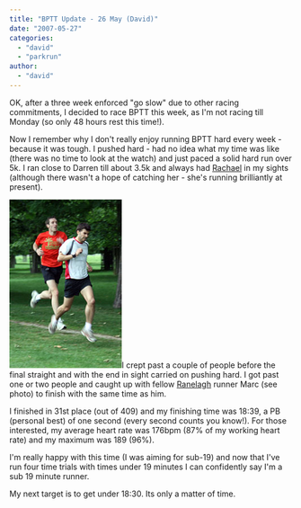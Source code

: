 ```yaml
---
title: "BPTT Update - 26 May (David)"
date: "2007-05-27"
categories: 
  - "david"
  - "parkrun"
author:
  - "david"
---
```


OK, after a three week enforced "go slow" due to other racing commitments, I decided to race BPTT this week, as I'm not racing till Monday (so only 48 hours rest this time!).

Now I remember why I don't really enjoy running BPTT hard every week - because it was tough. I pushed hard - had no idea what my time was like (there was no time to look at the watch) and just paced a solid hard run over 5k. I ran close to Darren till about 3.5k and always had [Rachael](http://fetcheveryone.com/userprofile.php?id=841) in my sights (although there wasn't a hope of catching her - she's running brilliantly at present).

![](/images/2007/bptt260507_226-cropped-s.jpg)I crept past a couple of people before the final straight and with the end in sight carried on pushing hard. I got past one or two people and caught up with fellow [Ranelagh](http://www.ranelagh-harriers.com/) runner Marc (see photo) to finish with the same time as him.

I finished in 31st place (out of 409) and my finishing time was 18:39, a PB (personal best) of one second (every second counts you know!). For those interested, my average heart rate was 176bpm (87% of my working heart rate) and my maximum was 189 (96%).

I'm really happy with this time (I was aiming for sub-19) and now that I've run four time trials with times under 19 minutes I can confidently say I'm a sub 19 minute runner.

My next target is to get under 18:30. Its only a matter of time.
